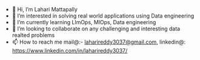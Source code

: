 - 👋 Hi, I’m Lahari Mattapally
- 👀 I’m interested in solving real world applications using Data engineering
- 🌱 I’m currently learning LlmOps, MlOps, Data engineering
- 💞️ I’m looking to collaborate on any challenging and interesting data realted problems
- 📫 How to reach me mail@:- laharireddy3037@gmail.com, linkedin@: https://www.linkedin.com/in/laharireddy3037/

<!---
lahari3037/lahari3037 is a ✨ special ✨ repository because its `README.md` (this file) appears on your GitHub profile.
You can click the Preview link to take a look at your changes.
--->
